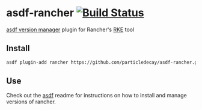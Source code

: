 # asdf-rancher [![Build Status](https://travis-ci.org/particledecay/asdf-rancher.svg?branch=master)](https://travis-ci.org/particledecay/asdf-rancher)
[asdf version manager](https://github.com/asdf-vm/asdf) plugin for Rancher's [RKE](https://github.com/rancher/rke) tool

## Install
```bash
asdf plugin-add rancher https://github.com/particledecay/asdf-rancher.git
```

## Use
Check out the [asdf](https://github.com/asdf-vm/asdf) readme for instructions on how to install and manage versions of rancher.

